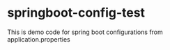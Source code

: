 # springboot-config-test
This is demo code for spring boot configurations from application.properties
